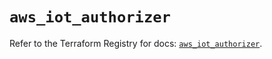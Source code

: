 # `aws_iot_authorizer`

Refer to the Terraform Registry for docs: [`aws_iot_authorizer`](https://registry.terraform.io/providers/hashicorp/aws/3.76.1/docs/resources/iot_authorizer).
